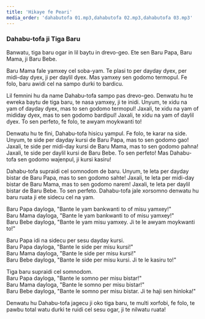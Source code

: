 ```yaml
---
title: 'Hikaye fe Peari'
media_order: 'dahabutofa 01.mp3,dahabutofa 02.mp3,dahabutofa 03.mp3'
---
```


### Dahabu-tofa ji Tiga Baru

Banwatu, tiga baru ogar in lil baytu in drevo-geo. Ete sen Baru Papa, Baru Mama, ji Baru Bebe.  

Baru Mama fale yamxey cel soba-yam. Te plasi to per dayday dyex, per midi-day dyex, ji per daylil dyex. Mas yamxey sen godomo termopul. Fe folo, baru awidi cel na sampo durki to bardicu.

Lil femnini hu da name Dahabu-tofa sampo pas drevo-geo. Denwatu hu te ewreka baytu de tiga baru, te nasa yamxey, ji te inidi. Unyum, te xidu na yam of dayday dyex, mas to sen godomo termopul! Jaxali, te xidu na yam of mididay dyex, mas to sen godomo bardipul! Jaxali, te xidu na yam of daylil dyex. To sen perfeto, fe folo, te awyam moykwanti to!

Denwatu hu te fini, Dahabu-tofa hisicu yampul. Fe folo, te karar na side. Unyum, te side per dayday kursi de Baru Papa, mas to sen godomo gao! Jaxali, te side per midi-day kursi de Baru Mama, mas to sen godomo pahna! Jaxali, te side per daylil kursi de Baru Bebe. To sen perfeto! Mas Dahabu-tofa sen godomo wajenpul, ji kursi kasiru!

Dahabu-tofa supraidi cel somnodom de baru. Unyum, te leta per dayday bistar de Baru Papa, mas to sen godomo sahte! Jaxali, te leta per midi-day bistar de Baru Mama, mas to sen godomo narem! Jaxali, te leta per daylil bistar de Baru Bebe. To sen perfeto. Dahabu-tofa jale xorsomno denwatu hu baru ruata ji ete sidecu cel na yam.

Baru Papa dayloga, "Bante le yam bankwanti to of misu yamxey!"  
Baru Mama dayloga, "Bante le yam bankwanti to of misu yamxey!"  
Baru Bebe dayloga, "Bante le yam misu yamxey. Ji te le awyam moykwanti to!"  

Baru Papa idi na sidecu per sesu dayday kursi.  
Baru Papa dayloga, "Bante le side per misu kursi!"  
Baru Mama dayloga, "Bante le side per misu kursi!"    
Baru Bebe dayloga, "Bante le side per misu kursi. Ji te le kasiru to!"  

Tiga baru supraidi cel somnodom.  
Baru Papa dayloga, "Bante le somno per misu bistar!"  
Baru Mama dayloga, "Bante le somno per misu bistar!"   
Baru Bebe dayloga, "Bante le somno per misu bistar. Ji te haji sen hinloka!"  

Denwatu hu Dahabu-tofa jagecu ji oko tiga baru, te multi xorfobi, fe folo, te pawbu total watu durki te ruidi cel sesu ogar, ji te nilwatu ruata!

